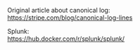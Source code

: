 Original article about canonical log: <br>
https://stripe.com/blog/canonical-log-lines

Splunk: <br>
https://hub.docker.com/r/splunk/splunk/

